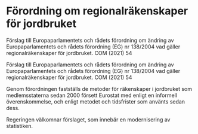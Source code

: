 # Förordning om regionalräkenskaper för jordbruket

Förslag till Europaparlamentets och rådets förordning om ändring av
Europaparlamentets och rådets förordning (EG) nr 138/2004 vad gäller
regionalräkenskaper för jordbruket. COM (2021) 54

Förslag till Europaparlamentets och rådets förordning om ändring av
Europaparlamentets och rådets förordning (EG) nr 138/2004 vad gäller
regionalräkenskaper för jordbruket. COM (2021) 54

Genom förordningen fastställs de metoder för räkenskaper i jordbruket som medlemsstaterna sedan 2000 försett Eurostat med enligt en informell överenskommelse, och enligt metodet och tidsfrister som använts sedan dess.

Regeringen välkomnar förslaget, som innebär en modernisering av statistiken.
